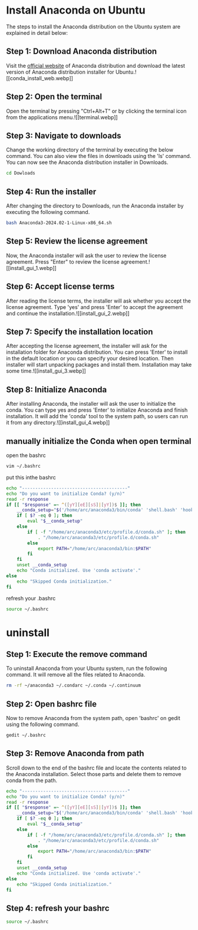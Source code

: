 # Install Anaconda on Ubuntu

The steps to install the Anaconda distribution on the Ubuntu system are explained in detail below:

## Step 1: Download Anaconda distribution

Visit the [official website](https://www.anaconda.com/download) of Anaconda distribution and download the latest version of Anaconda distribution installer for Ubuntu.![[conda_install_web.webp]]
## Step 2: Open the terminal

Open the terminal by pressing "Ctrl+Alt+T" or by clicking the terminal icon from the applications menu.![[terminal.webp]]

## Step 3: Navigate to downloads

Change the working directory of the terminal by executing the below command. You can also view the files in downloads using the 'ls' command. You can now see the Anaconda distribution installer in Downloads.
```bash
cd Dowloads
```
## Step 4: Run the installer

After changing the directory to Downloads, run the Anaconda installer by executing the following command.
```bash
bash Anaconda3-2024.02-1-Linux-x86_64.sh
```
## Step 5: Review the license agreement

Now, the Anaconda installer will ask the user to review the license agreement. Press "Enter" to review the license agreement.![[install_gui_1.webp]]

## Step 6: Accept license terms

After reading the license terms, the installer will ask whether you accept the license agreement. Type 'yes' and press 'Enter' to accept the agreement and continue the installation.![[install_gui_2.webp]]
## Step 7: Specify the installation location

After accepting the license agreement, the installer will ask for the installation folder for Anaconda distribution. You can press 'Enter' to install in the default location or you can specify your desired location. Then installer will start unpacking packages and install them. Installation may take some time.![[install_gui_3.webp]]
## Step 8: Initialize Anaconda

After installing Anaconda, the installer will ask the user to initialize the conda. You can type yes and press 'Enter' to initialize Anaconda and finish installation. It will add the 'conda' tool to the system path, so users can run it from any directory.![[install_gui_4.webp]]

## manually initialize the Conda when open terminal

open the bashrc
```bash
vim ~/.bashrc
```

put this inthe bashrc
```bash
echo "----------------------------------------"
echo "Do you want to initialize Conda? (y/n)"
read -r response
if [[ "$response" =~ ^([yY][eE][sS]|[yY])$ ]]; then
	__conda_setup="$('/home/arc/anaconda3/bin/conda' 'shell.bash' 'hook' 2> /dev/null)"
	if [ $? -eq 0 ]; then
		eval "$__conda_setup"
	else
		if [ -f "/home/arc/anaconda3/etc/profile.d/conda.sh" ]; then
			. "/home/arc/anaconda3/etc/profile.d/conda.sh"
		else
			export PATH="/home/arc/anaconda3/bin:$PATH"
		fi
	fi
	unset __conda_setup
	echo "Conda initialized. Use 'conda activate'."
else
	echo "Skipped Conda initialization."
fi
```

refresh your .bashrc
```bash
source ~/.bashrc
```

# uninstall
## Step 1: Execute the remove command

To uninstall Anaconda from your Ubuntu system, run the following command. It will remove all the files related to Anaconda.
```bash
rm -rf ~/anaconda3 ~/.condarc ~/.conda ~/.continuum
```
## Step 2: Open bashrc file

Now to remove Anaconda from the system path, open 'bashrc' on gedit using the following command.
```bash
gedit ~/.bashrc
```

## Step 3: Remove Anaconda from path

Scroll down to the end of the bashrc file and locate the contents related to the Anaconda installation. Select those parts and delete them to remove conda from the path.
```bash
echo "----------------------------------------"
echo "Do you want to initialize Conda? (y/n)"
read -r response
if [[ "$response" =~ ^([yY][eE][sS]|[yY])$ ]]; then
	__conda_setup="$('/home/arc/anaconda3/bin/conda' 'shell.bash' 'hook' 2> /dev/null)"
	if [ $? -eq 0 ]; then
		eval "$__conda_setup"
	else
		if [ -f "/home/arc/anaconda3/etc/profile.d/conda.sh" ]; then
			. "/home/arc/anaconda3/etc/profile.d/conda.sh"
		else
			export PATH="/home/arc/anaconda3/bin:$PATH"
		fi
	fi
	unset __conda_setup
	echo "Conda initialized. Use 'conda activate'."
else
	echo "Skipped Conda initialization."
fi
```

## Step 4: refresh your bashrc
```bash
source ~/.bashrc
```